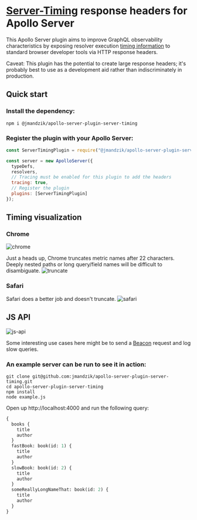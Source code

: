 # [Server-Timing](https://w3c.github.io/server-timing/) response headers for Apollo Server

This Apollo Server plugin aims to improve GraphQL observability characteristics by exposing resolver execution [timing information](https://github.com/apollographql/apollo-server/tree/master/packages/apollo-tracing) to standard browser developer tools via HTTP response headers. 

Caveat: This plugin has the potential to create large response headers; it's probably best to use as a development aid rather than indiscriminately in production.

## Quick start

### Install the dependency:

`npm i @jmandzik/apollo-server-plugin-server-timing`

### Register the plugin with your Apollo Server:

```javascript
const ServerTimingPlugin = require("@jmandzik/apollo-server-plugin-server-timing");

const server = new ApolloServer({
  typeDefs,
  resolvers,
  // Tracing must be enabled for this plugin to add the headers
  tracing: true,
  // Register the plugin
  plugins: [ServerTimingPlugin]
});
```

## Timing visualization

### Chrome

![chrome](https://user-images.githubusercontent.com/885114/69303377-bd09a480-0bea-11ea-8e37-1cc84d0b47ce.png)

Just a heads up, Chrome truncates metric names after 22 characters. Deeply nested paths or long query/field names will be difficult to disambiguate.
![truncate](https://user-images.githubusercontent.com/885114/69304068-428e5400-0bed-11ea-9c80-4002e79163ac.png)

### Safari

Safari does a better job and doesn't truncate.
![safari](https://user-images.githubusercontent.com/885114/69303745-2342f700-0bec-11ea-8209-53b4945d3d6f.png)

## JS API

![js-api](https://user-images.githubusercontent.com/885114/69303503-4620db80-0beb-11ea-98fc-e6e61d2e37d0.png)

Some interesting use cases here might be to send a [Beacon](https://developer.mozilla.org/en-US/docs/Web/API/Beacon_API) request and log slow queries.

### An example server can be run to see it in action:

```shell
git clone git@github.com:jmandzik/apollo-server-plugin-server-timing.git
cd apollo-server-plugin-server-timing
npm install
node example.js
```

Open up http://localhost:4000 and run the following query:

```graphql
{
  books {
    title
    author
  }
  fastBook: book(id: 1) {
    title
    author
  }
  slowBook: book(id: 2) {
    title
    author
  }
  someReallyLongNameThat: book(id: 2) {
    title
    author
  }
}
```
